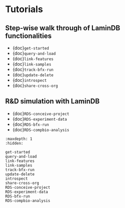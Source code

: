 # Tutorials

## Step-wise walk through of LaminDB functionalities

- {doc}`get-started`
- {doc}`query-and-load`
- {doc}`link-features`
- {doc}`link-samples`
- {doc}`track-bfx-run`
- {doc}`update-delete`
- {doc}`introspect`
- {doc}`share-cross-org`

## R&D simulation with LaminDB

- {doc}`RDS-conceive-project`
- {doc}`RDS-experiment-data`
- {doc}`RDS-bfx-run`
- {doc}`RDS-compbio-analysis`

```{toctree}
:maxdepth: 1
:hidden:

get-started
query-and-load
link-features
link-samples
track-bfx-run
update-delete
introspect
share-cross-org
RDS-conceive-project
RDS-experiment-data
RDS-bfx-run
RDS-compbio-analysis
```

